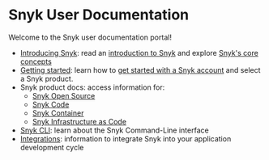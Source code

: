 # Snyk User Documentation

Welcome to the Snyk user documentation portal!

* [Introducing Snyk](introducing-snyk/): read an [introduction to Snyk](introducing-snyk/introduction-to-snyk/) and explore [Snyk's core concepts](introducing-snyk/snyks-core-concepts/)
* [Getting started](getting-started/): learn how to [get started with a Snyk account](getting-started/getting-started-snyk-products/) and select a Snyk product.
* Snyk product docs: access information for:
  * [Snyk Open Source](snyk-open-source/)
  * [Snyk Code](snyk-code/)
  * [Snyk Container](snyk-container/)
  * [Snyk Infrastructure as Code](snyk-infrastructure-as-code/)
* [Snyk CLI](snyk-cli/): learn about the Snyk Command-Line interface 
* [Integrations](integrations/): information to integrate Snyk into your application development cycle

